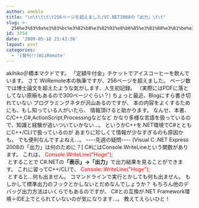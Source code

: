 ```yaml
---
author: ameblo
title: "\n\t\t\t\t256ページを超えました/VC.NET2008の「出力」\t\t"
slug: >-
  256%e3%83%9a%e3%83%bc%e3%82%b8%e3%82%92%e8%b6%85%e3%81%88%e3%81%be%e3%81%97%e3%81%9fvc-net2008%e3%81%ae%e3%80%8c%e5%87%ba%e5%8a%9b%e3%80%8d
id: 3754
date: '2009-05-18 23:43:36'
layout: post
categories:
  - '[発刊!!]WiiRemote'
---
```


akihiko＠橋本マクドです。 「定額牛付金」チケットでアイスコーヒーを飲んでいます。 さて WiiRemote本の執筆ですが、256ページを超えました。 ページ数では博士論文を超えたような気がします、人生初記録。 （実際にはPDFに落としてない原稿もあるので300ページぐらい？) ちょっと最近、Blogにすら書き切れていない プログラミングネタが沢山あるのですが、 本の内容をよくするためにも、もし知っている人がいたら、 情報頂けると助かります。 なんせ、本書、 C/C++,C#,ActionScript,Processingなどなど かなり多様な言語を扱っているので、知識と経験が追いついていかない…。 というかC++を.NET環境でC#とともにC++/CLIで扱っているのが あまりに珍しくて情報が少なすぎるのも原因かも。 でも便利なんですよねえ…。 ----先週の疑問---- [Visual C .NET Express 2008の「出力」は何のために？] C#にはConsole.WriteLineという関数があります。 これは、 <span style="color: rgb(255, 0, 0);">Console.WriteLine("Hoge");</span>  
<span style="color: rgb(255, 0, 0);"> </span>とすることで C#.NETの<span style="font-weight: bold;">「表示」→「出力」</span>で出力結果を見ることができます。 これに習ってC++/CLIで、 <span style="color: rgb(255, 0, 0);">Console::WriteLine("Hoge");</span>  
<span style="color: rgb(255, 0, 0);"> </span>とすると…何も出ません。 コマンドラインで実行とかしても何も出ません。 もしかして標準出力のフックとかしないとだめなんでしょうか？ もちろん他のデバッグ出力方法はいくらでもあるのですが、 C#との互換が.NET Framework環境＋IDE上でとられていないのが気になります…。 教えてえらいひと！